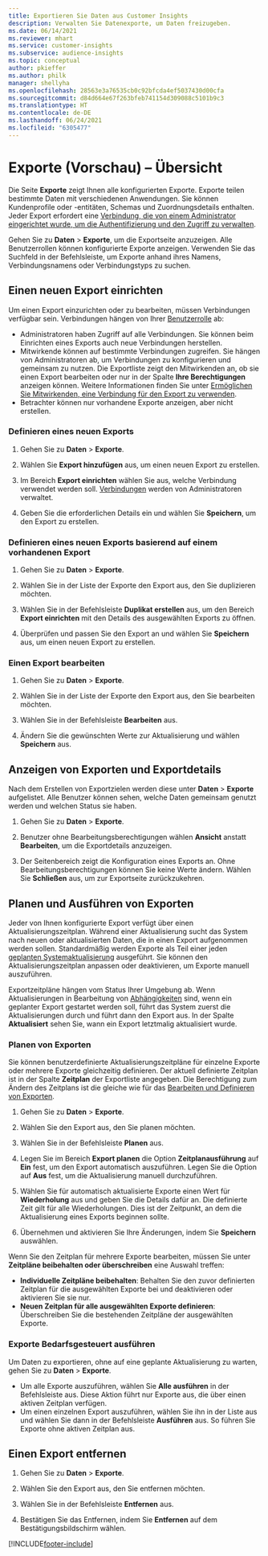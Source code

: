 ```yaml
---
title: Exportieren Sie Daten aus Customer Insights
description: Verwalten Sie Datenexporte, um Daten freizugeben.
ms.date: 06/14/2021
ms.reviewer: mhart
ms.service: customer-insights
ms.subservice: audience-insights
ms.topic: conceptual
author: pkieffer
ms.author: philk
manager: shellyha
ms.openlocfilehash: 28563e3a76535cb0c92bfcda4ef5037430d00cfa
ms.sourcegitcommit: d84d664e67f263bfeb741154d309088c5101b9c3
ms.translationtype: HT
ms.contentlocale: de-DE
ms.lasthandoff: 06/24/2021
ms.locfileid: "6305477"
---
```

# <a name="exports-preview-overview"></a>Exporte (Vorschau) – Übersicht

Die Seite **Exporte** zeigt Ihnen alle konfigurierten Exporte. Exporte teilen bestimmte Daten mit verschiedenen Anwendungen. Sie können Kundenprofile oder -entitäten, Schemas und Zuordnungsdetails enthalten. Jeder Export erfordert eine [Verbindung, die von einem Administrator eingerichtet wurde, um die Authentifizierung und den Zugriff zu verwalten](connections.md).

Gehen Sie zu **Daten** > **Exporte**, um die Exportseite anzuzeigen. Alle Benutzerrollen können konfigurierte Exporte anzeigen. Verwenden Sie das Suchfeld in der Befehlsleiste, um Exporte anhand ihres Namens, Verbindungsnamens oder Verbindungstyps zu suchen.

## <a name="set-up-a-new-export"></a>Einen neuen Export einrichten

Um einen Export einzurichten oder zu bearbeiten, müssen Verbindungen verfügbar sein. Verbindungen hängen von Ihrer [Benutzerrolle](permissions.md) ab:
- Administratoren haben Zugriff auf alle Verbindungen. Sie können beim Einrichten eines Exports auch neue Verbindungen herstellen.
- Mitwirkende können auf bestimmte Verbindungen zugreifen. Sie hängen von Administratoren ab, um Verbindungen zu konfigurieren und gemeinsam zu nutzen. Die Exportliste zeigt den Mitwirkenden an, ob sie einen Export bearbeiten oder nur in der Spalte **Ihre Berechtigungen** anzeigen können. Weitere Informationen finden Sie unter [Ermöglichen Sie Mitwirkenden, eine Verbindung für den Export zu verwenden](connections.md#allow-contributors-to-use-a-connection-for-exports).
- Betrachter können nur vorhandene Exporte anzeigen, aber nicht erstellen.

### <a name="define-a-new-export"></a>Definieren eines neuen Exports

1. Gehen Sie zu **Daten** > **Exporte**.

1. Wählen Sie **Export hinzufügen** aus, um einen neuen Export zu erstellen.

1. Im Bereich **Export einrichten** wählen Sie aus, welche Verbindung verwendet werden soll. [Verbindungen](connections.md) werden von Administratoren verwaltet. 

1. Geben Sie die erforderlichen Details ein und wählen Sie **Speichern**, um den Export zu erstellen.

### <a name="define-a-new-export-based-on-an-existing-export"></a>Definieren eines neuen Exports basierend auf einem vorhandenen Export

1. Gehen Sie zu **Daten** > **Exporte**.

1. Wählen Sie in der Liste der Exporte den Export aus, den Sie duplizieren möchten.

1. Wählen Sie in der Befehlsleiste **Duplikat erstellen** aus, um den Bereich **Export einrichten** mit den Details des ausgewählten Exports zu öffnen.

1. Überprüfen und passen Sie den Export an und wählen Sie **Speichern** aus, um einen neuen Export zu erstellen.

### <a name="edit-an-export"></a>Einen Export bearbeiten

1. Gehen Sie zu **Daten** > **Exporte**.

1. Wählen Sie in der Liste der Exporte den Export aus, den Sie bearbeiten möchten.

1. Wählen Sie in der Befehlsleiste **Bearbeiten** aus.

1. Ändern Sie die gewünschten Werte zur Aktualisierung und wählen **Speichern** aus.

## <a name="view-exports-and-export-details"></a>Anzeigen von Exporten und Exportdetails

Nach dem Erstellen von Exportzielen werden diese unter **Daten** > **Exporte** aufgelistet. Alle Benutzer können sehen, welche Daten gemeinsam genutzt werden und welchen Status sie haben.

1. Gehen Sie zu **Daten** > **Exporte**.

1. Benutzer ohne Bearbeitungsberechtigungen wählen **Ansicht** anstatt **Bearbeiten**, um die Exportdetails anzuzeigen.

1. Der Seitenbereich zeigt die Konfiguration eines Exports an. Ohne Bearbeitungsberechtigungen können Sie keine Werte ändern. Wählen Sie **Schließen** aus, um zur Exportseite zurückzukehren.

## <a name="schedule-and-run-exports"></a>Planen und Ausführen von Exporten

Jeder von Ihnen konfigurierte Export verfügt über einen Aktualisierungszeitplan. Während einer Aktualisierung sucht das System nach neuen oder aktualisierten Daten, die in einen Export aufgenommen werden sollen. Standardmäßig werden Exporte als Teil einer jeden [geplanten Systemaktualisierung](system.md#schedule-tab) ausgeführt. Sie können den Aktualisierungszeitplan anpassen oder deaktivieren, um Exporte manuell auszuführen.

Exportzeitpläne hängen vom Status Ihrer Umgebung ab. Wenn Aktualisierungen in Bearbeitung von [Abhängigkeiten](system.md#refresh-policies) sind, wenn ein geplanter Export gestartet werden soll, führt das System zuerst die Aktualisierungen durch und führt dann den Export aus. In der Spalte **Aktualisiert** sehen Sie, wann ein Export letztmalig aktualisiert wurde.

### <a name="schedule-exports"></a>Planen von Exporten

Sie können benutzerdefinierte Aktualisierungszeitpläne für einzelne Exporte oder mehrere Exporte gleichzeitig definieren. Der aktuell definierte Zeitplan ist in der Spalte **Zeitplan** der Exportliste angegeben. Die Berechtigung zum Ändern des Zeitplans ist die gleiche wie für das [Bearbeiten und Definieren von Exporten](export-destinations.md#set-up-a-new-export). 

1. Gehen Sie zu **Daten** > **Exporte**.

1. Wählen Sie den Export aus, den Sie planen möchten.

1. Wählen Sie in der Befehlsleiste **Planen** aus.

1. Legen Sie im Bereich **Export planen** die Option **Zeitplanausführung** auf **Ein** fest, um den Export automatisch auszuführen. Legen Sie die Option auf **Aus** fest, um die Aktualisierung manuell durchzuführen.

1. Wählen Sie für automatisch aktualisierte Exporte einen Wert für **Wiederholung** aus und geben Sie die Details dafür an. Die definierte Zeit gilt für alle Wiederholungen. Dies ist der Zeitpunkt, an dem die Aktualisierung eines Exports beginnen sollte.

1. Übernehmen und aktivieren Sie Ihre Änderungen, indem Sie **Speichern** auswählen.

Wenn Sie den Zeitplan für mehrere Exporte bearbeiten, müssen Sie unter **Zeitpläne beibehalten oder überschreiben** eine Auswahl treffen:
- **Individuelle Zeitpläne beibehalten**: Behalten Sie den zuvor definierten Zeitplan für die ausgewählten Exporte bei und deaktivieren oder aktivieren Sie sie nur.
- **Neuen Zeitplan für alle ausgewählten Exporte definieren**: Überschreiben Sie die bestehenden Zeitpläne der ausgewählten Exporte.

### <a name="run-exports-on-demand"></a>Exporte Bedarfsgesteuert ausführen

Um Daten zu exportieren, ohne auf eine geplante Aktualisierung zu warten, gehen Sie zu **Daten** > **Exporte**.

- Um alle Exporte auszuführen, wählen Sie **Alle ausführen** in der Befehlsleiste aus. Diese Aktion führt nur Exporte aus, die über einen aktiven Zeitplan verfügen.
- Um einen einzelnen Export auszuführen, wählen Sie ihn in der Liste aus und wählen Sie dann in der Befehlsleiste **Ausführen** aus. So führen Sie Exporte ohne aktiven Zeitplan aus. 

## <a name="remove-an-export"></a>Einen Export entfernen

1. Gehen Sie zu **Daten** > **Exporte**.

1. Wählen Sie den Export aus, den Sie entfernen möchten.

1. Wählen Sie in der Befehlsleiste **Entfernen** aus.

1. Bestätigen Sie das Entfernen, indem Sie **Entfernen** auf dem Bestätigungsbildschirm wählen.


[!INCLUDE[footer-include](../includes/footer-banner.md)]
